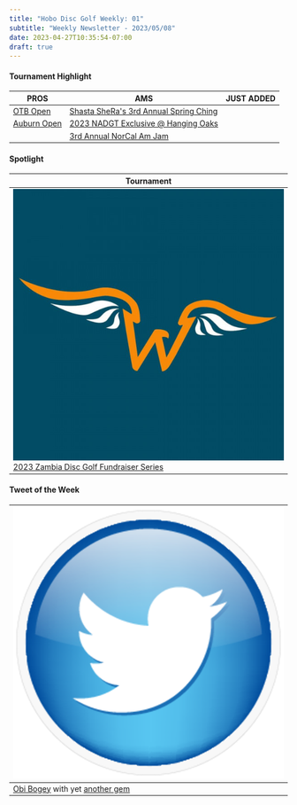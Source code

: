 ```yaml
---
title: "Hobo Disc Golf Weekly: 01"
subtitle: "Weekly Newsletter - 2023/05/08"
date: 2023-04-27T10:35:54-07:00
draft: true
---
```

#### Tournament Highlight
| PROS | AMS | JUST ADDED |
| ---- | --- | ---------- |
| [OTB Open](https://www.discgolfscene.com/tournaments/DGPT_OTB_Open_presented_by_MVP_Disc_Sports_2023) | [Shasta SheRa's 3rd Annual Spring Ching](https://www.discgolfscene.com/tournaments/Shasta_SheRas_3rd_Annual_Spring_Ching_2023) |  |
| [Auburn Open](https://www.discgolfscene.com/tournaments/Auburn_Open_2023) | [2023 NADGT Exclusive @ Hanging Oaks](https://www.discgolfscene.com/tournaments/2023_NADGT_Exclusive_at_Hanging_Oaks) |  |
|  | [3rd Annual NorCal Am Jam](https://www.discgolfscene.com/tournaments/NorCal_Am_Jam_2023) |  |

#### Spotlight
| Tournament |
| ---------- |
| ![Eagles Wings Disc Golf Logo](/img/eagles-wings-disc-golf.jpg) [2023 Zambia Disc Golf Fundraiser Series](https://www.discgolfscene.com/tournaments/2023_Zambia_Disc_Golf_Fundraiser_Series_Kelly_Park)|

#### Tweet of the Week
| ![Twitter Logo](/img/twitter-logo-small.png) |
| -------------------------------------------- |
| [Obi Bogey](https://twitter.com/BogeyObi) with yet [another gem](https://twitter.com/bogeyobi/status/1649410563787853824?s=46&t=O3NhSaIbHQRIzI6FWkCaEw) |

